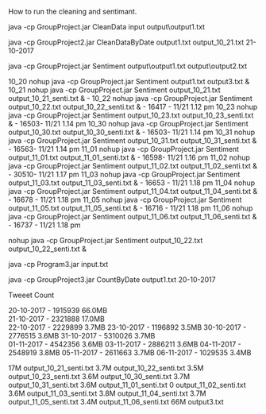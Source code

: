 ﻿
How to run the cleaning and sentimant.

java -cp GroupProject.jar CleanData input output\output1.txt

java -cp GroupProject2.jar CleanDataByDate output1.txt output_10_21.txt 21-10-2017

java -cp GroupProject.jar Sentiment output\output1.txt output\output2.txt




10_20 nohup java -cp GroupProject.jar Sentiment output1.txt output3.txt &
10_21 nohup java -cp GroupProject.jar Sentiment output_10_21.txt output_10_21_senti.txt & - 
10_22 nohup java -cp GroupProject.jar Sentiment output_10_22.txt output_10_22_senti.txt & - 16417 - 11/21 1.12 pm 
10_23 nohup java -cp GroupProject.jar Sentiment output_10_23.txt output_10_23_senti.txt & - 16503- 11/21 1.14 pm 
10_30 nohup java -cp GroupProject.jar Sentiment output_10_30.txt output_10_30_senti.txt & - 16503- 11/21 1.14 pm 
10_31 nohup java -cp GroupProject.jar Sentiment output_10_31.txt output_10_31_senti.txt & - 16563- 11/21 1.14 pm 
11_01 nohup java -cp GroupProject.jar Sentiment output_11_01.txt output_11_01_senti.txt & - 16598- 11/21 1.16 pm 
11_02 nohup java -cp GroupProject.jar Sentiment output_11_02.txt output_11_02_senti.txt & - 30510- 11/21 1.17 pm 
11_03 nohup java -cp GroupProject.jar Sentiment output_11_03.txt output_11_03_senti.txt & - 16653 - 11/21 1.18 pm 
11_04 nohup java -cp GroupProject.jar Sentiment output_11_04.txt output_11_04_senti.txt & - 16678 - 11/21 1.18 pm 
11_05 nohup java -cp GroupProject.jar Sentiment output_11_05.txt output_11_05_senti.txt & - 16716 - 11/21 1.18 pm 
11_06 nohup java -cp GroupProject.jar Sentiment output_11_06.txt output_11_06_senti.txt & - 16737 - 11/21 1.18 pm 



 nohup java -cp GroupProject.jar Sentiment output_10_22.txt output_10_22_senti.txt &



java -cp Program3.jar input.txt



java -cp GroupProject3.jar CountByDate output1.txt 20-10-2017


Tweeet Count

20-10-2017 	- 1915939      66.0MB  
21-10-2017	- 2321888      17.0MB   
22-10-2017	- 2229899	3.7MB 
23-10-2017	- 1196892	3.5MB 
30-10-2017	- 2776515	3.6MB 
31-10-2017	- 5310026	3.7MB  
01-11-2017	- 4542356	3.6MB 
03-11-2017	- 2886211	3.6MB 
04-11-2017	- 2548919	3.8MB 
05-11-2017	- 2611663	3.7MB 
06-11-2017	- 1029535	3.4MB 



17M     output_10_21_senti.txt
3.7M    output_10_22_senti.txt
3.5M    output_10_23_senti.txt
3.6M    output_10_30_senti.txt
3.7M    output_10_31_senti.txt
3.6M    output_11_01_senti.txt
0       output_11_02_senti.txt
3.6M    output_11_03_senti.txt
3.8M    output_11_04_senti.txt
3.7M    output_11_05_senti.txt
3.4M    output_11_06_senti.txt
66M     output3.txt








